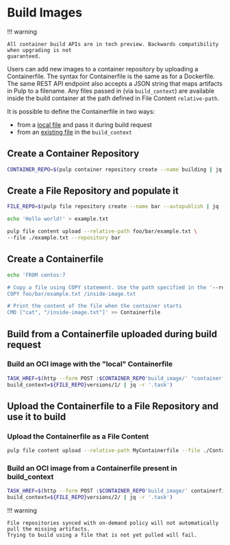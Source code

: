 # Build Images

!!! warning

    All container build APIs are in tech preview. Backwards compatibility when upgrading is not
    guaranteed.

Users can add new images to a container repository by uploading a Containerfile. The syntax for
Containerfile is the same as for a Dockerfile. The same REST API endpoint also accepts a JSON
string that maps artifacts in Pulp to a filename. Any files passed in (via `build_context`) are
available inside the build container at the path defined in File Content `relative-path`.

It is possible to define the Containerfile in two ways:
* from a [local file](site:pulp_container/docs/admin/guides/build-image#build-from-a-containerfile-uploaded-during-build-request) and pass it during build request
* from an [existing file](site:pulp_container/docs/admin/guides/build-image#upload-the-containerfile-as-a-file-content) in the `build_context`

## Create a Container Repository

```bash
CONTAINER_REPO=$(pulp container repository create --name building | jq -r '.pulp_href')
```

## Create a File Repository and populate it

```bash
FILE_REPO=$(pulp file repository create --name bar --autopublish | jq -r '.pulp_href')

echo 'Hello world!' > example.txt

pulp file content upload --relative-path foo/bar/example.txt \
--file ./example.txt --repository bar
```

## Create a Containerfile

```bash
echo 'FROM centos:7

# Copy a file using COPY statement. Use the path specified in the '--relative-path' parameter.
COPY foo/bar/example.txt /inside-image.txt

# Print the content of the file when the container starts
CMD ["cat", "/inside-image.txt"]' >> Containerfile
```


## Build from a Containerfile uploaded during build request

### Build an OCI image with the "local" Containerfile

```bash
TASK_HREF=$(http --form POST :$CONTAINER_REPO'build_image/' "containerfile@./Containerfile" \
build_context=${FILE_REPO}versions/1/ | jq -r '.task')
```


## Upload the Containerfile to a File Repository and use it to build

### Upload the Containerfile as a File Content

```bash
pulp file content upload --relative-path MyContainerfile --file ./Containerfile --repository bar
```

### Build an OCI image from a Containerfile present in build_context

```bash
TASK_HREF=$(http --form POST :$CONTAINER_REPO'build_image/' containerfile_name=MyContainerfile \
build_context=${FILE_REPO}versions/2/ | jq -r '.task')
```


!!! warning

    File repositories synced with on-demand policy will not automatically pull the missing artifacts.
    Trying to build using a file that is not yet pulled will fail.
